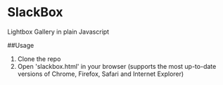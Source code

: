 # SlackBox
Lightbox Gallery in plain Javascript

##Usage
1. Clone the repo
2. Open 'slackbox.html' in your browser (supports the most up-to-date versions of Chrome, Firefox, Safari and Internet Explorer)


